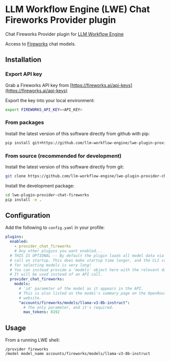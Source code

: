 # LLM Workflow Engine (LWE) Chat Fireworks Provider plugin

Chat Fireworks Provider plugin for [LLM Workflow Engine](https://github.com/llm-workflow-engine/llm-workflow-engine)

Access to [Fireworks](https://fireworks.ai/models) chat models.

## Installation

### Export API key

Grab a Fireworks API key from [https://fireworks.ai/api-keys](https://fireworks.ai/api-keys)

Export the key into your local environment:

```bash
export FIREWORKS_API_KEY=<API_KEY>
```

### From packages

Install the latest version of this software directly from github with pip:

```bash
pip install git+https://github.com/llm-workflow-engine/lwe-plugin-provider-chat-fireworks
```

### From source (recommended for development)

Install the latest version of this software directly from git:

```bash
git clone https://github.com/llm-workflow-engine/lwe-plugin-provider-chat-fireworks.git
```

Install the development package:

```bash
cd lwe-plugin-provider-chat-fireworks
pip install -e .
```

## Configuration

Add the following to `config.yaml` in your profile:

```yaml
plugins:
  enabled:
    - provider_chat_fireworks
    # Any other plugins you want enabled...
  # THIS IS OPTIONAL -- By default the plugin loads all model data via an API
  # call on startup. This does make startup time longer, and the CLI completion
  # for selecting models is very long!
  # You can instead provide a 'models' object here with the relevant data, and
  # It will be used instead of an API call.
  provider_chat_fireworks:
    models:
      # 'id' parameter of the model as it appears in the API.
      # This is also listed on the model's summary page on the OpenRouter
      # website.
      "accounts/fireworks/models/llama-v3-8b-instruct":
        # The only parameter, and it's required.
        max_tokens: 8192
```

## Usage

From a running LWE shell:

```
/provider fireworks
/model model_name accounts/fireworks/models/llama-v3-8b-instruct
```
